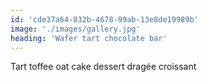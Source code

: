 ```yaml
---
id: 'cde37a64-832b-4678-99ab-13e8de19989b'
image: './images/gallery.jpg'
heading: 'Wafer tart chocolate bar'
---
```


Tart toffee oat cake dessert dragée croissant
